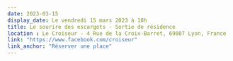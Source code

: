 ```yaml
---
date: 2023-03-15
display_date: Le vendredi 15 mars 2023 à 18h
title: Le sourire des escargots - Sortie de résidence
location : Le Croiseur - 4 Rue de la Croix-Barret, 69007 Lyon, France
link: "https://www.facebook.com/croiseur"
link_anchor: "Réserver une place"
---
```

